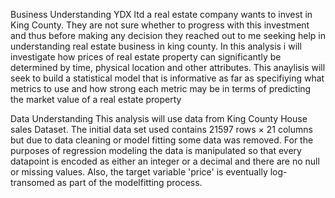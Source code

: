 Business Understanding YDX ltd a real estate company wants to invest in King County. They are not sure whether to progress with this investment and thus before making any decision they reached out to me seeking help in understanding real estate business in king county. In this analysis i will investigate how prices of real estate property can significantly be determined by time, physical location and other attributes. This anaylisis will seek to build a statistical model that is informative as far as specifiying what metrics to use and how strong each metric may be in terms of predicting the market value of a real estate property

Data Understanding This analysis will use data from King County House sales Dataset. The initial data set used contains 21597 rows × 21 columns but due to data cleaning or model fitting some data was removed. For the purposes of regression modeling the data is manipulated so that every datapoint is encoded as either an integer or a decimal and there are no null or missing values. Also, the target variable 'price' is eventually log-transomed as part of the modelfitting process.
